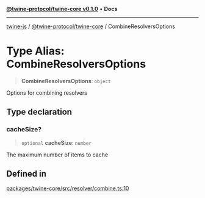 [**@twine-protocol/twine-core v0.1.0**](../index.md) • **Docs**

***

[twine-js](../../../index.md) / [@twine-protocol/twine-core](../index.md) / CombineResolversOptions

# Type Alias: CombineResolversOptions

> **CombineResolversOptions**: `object`

Options for combining resolvers

## Type declaration

### cacheSize?

> `optional` **cacheSize**: `number`

The maximum number of items to cache

## Defined in

[packages/twine-core/src/resolver/combine.ts:10](https://github.com/twine-protocol/twine-js/blob/afcd6a4191783e38a824b15e0910dbcaa4196a95/packages/twine-core/src/resolver/combine.ts#L10)
